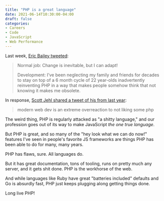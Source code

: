 ```yaml
---
title: "PHP is a great language"
date: 2021-06-14T10:30:00-04:00
draft: false
categories:
- Careers
- Code
- JavaScript
- Web Performance
---
```


Last week, [Eric Bailey tweeted](https://twitter.com/ericwbailey/status/1402613191222435847?s=20):

> Normal job: Change is inevitable, but I can adapt!
>
> Development: I’ve been neglecting my family and friends for decades to stay on top of a 6 month cycle of 22 year-olds inadvertently reinventing PHP in a way that makes people somehow think that not knowing it makes me obsolete.

In response, [Scott Jehl shared a tweet of his from last year](https://twitter.com/scottjehl/status/1304540564067622913?s=20):

> modern web dev is an extreme overreaction to not liking some php

The weird thing, PHP is regularly attacked as "a shitty language," and our profession goes out of its way to make JavaScript _the one true language_.

But PHP is great, and so many of the "hey look what we can do now!" features I've seen in people's favorite JS frameworks are things PHP has been able to do for many, many years.

PHP has flaws, sure. All languages do.

But it has great documentation, tons of tooling, runs on pretty much any server, and it gets shit done. PHP is the workhorse of the web.

And while languages like Ruby have great "batteries included" defaults and Go is absurdly fast, PHP just keeps plugging along getting things done.

Long live PHP!
